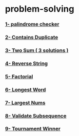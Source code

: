 # problem-solving

### [1- palindrome checker](https://github.com/Madkour17/problem-solving/blob/main/palindrome-checker.js)

### [2- Contains Duplicate](https://github.com/Madkour17/problem-solving/blob/main/contains-duplicate.js)

### [3- Two Sum ( 3 solutions )](https://github.com/Madkour17/problem-solving/blob/main/two-sum.js)

### [4- Reverse String](https://github.com/Madkour17/problem-solving/blob/main/reverse-string.js)

### [5- Factorial](https://github.com/Madkour17/problem-solving/blob/main/factorial.js)

### [6- Longest Word](https://github.com/Madkour17/problem-solving/blob/main/longest-word.js)

### [7- Largest Nums](https://github.com/Madkour17/problem-solving/blob/main/largest-nums.js)

### [8- Validate Subsequence](https://github.com/Madkour17/problem-solving/blob/main/validate-subsequence.js)

### [9- Tournament Winner](https://github.com/Madkour17/problem-solving/blob/main/tournament-winner.js)
